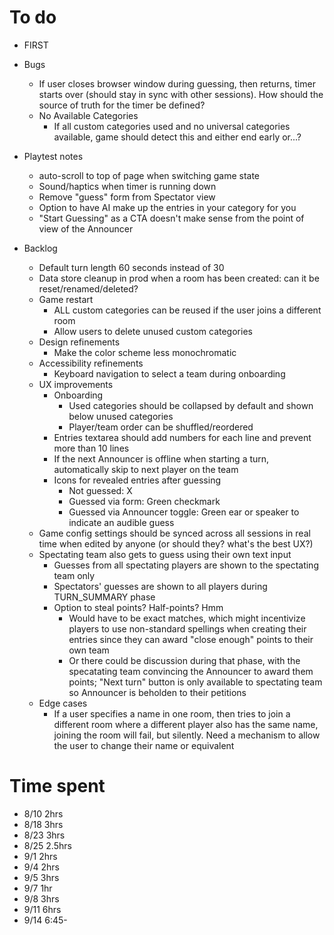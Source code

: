 # To do

- FIRST

- Bugs
    - If user closes browser window during guessing, then returns, timer starts over (should stay in sync with other sessions). How should the source of truth for the timer be defined?
    - No Available Categories
        - If all custom categories used and no universal categories available, game should detect this and either end early or...?

- Playtest notes
    - auto-scroll to top of page when switching game state
    - Sound/haptics when timer is running down
    - Remove "guess" form from Spectator view
    - Option to have AI make up the entries in your category for you
    - "Start Guessing" as a CTA doesn't make sense from the point of view of the Announcer
- Backlog
    - Default turn length 60 seconds instead of 30
    - Data store cleanup in prod when a room has been created: can it be reset/renamed/deleted?
    - Game restart
        - ALL custom categories can be reused if the user joins a different room
        - Allow users to delete unused custom categories
    - Design refinements
        - Make the color scheme less monochromatic
    - Accessibility refinements
        - Keyboard navigation to select a team during onboarding
    - UX improvements
        - Onboarding
            - Used categories should be collapsed by default and shown below unused categories
            - Player/team order can be shuffled/reordered
        - Entries textarea should add numbers for each line and prevent more than 10 lines
        - If the next Announcer is offline when starting a turn, automatically skip to next player on the team
        - Icons for revealed entries after guessing
            - Not guessed: X
            - Guessed via form: Green checkmark
            - Guessed via Announcer toggle: Green ear or speaker to indicate an audible guess
    - Game config settings should be synced across all sessions in real time when edited by anyone (or should they? what's the best UX?)
    - Spectating team also gets to guess using their own text input
        - Guesses from all spectating players are shown to the spectating team only
        - Spectators' guesses are shown to all players during TURN_SUMMARY phase
        - Option to steal points? Half-points? Hmm
            - Would have to be exact matches, which might incentivize players to use non-standard spellings when creating their entries since they can award "close enough" points to their own team
            - Or there could be discussion during that phase, with the specatating team convincing the Announcer to award them points; "Next turn" button is only available to spectating team so Announcer is beholden to their petitions
    - Edge cases
        - If a user specifies a name in one room, then tries to join a different room where a different player also has the same name, joining the room will fail, but silently. Need a mechanism to allow the user to change their name or equivalent

# Time spent
- 8/10 2hrs
- 8/18 3hrs
- 8/23 3hrs
- 8/25 2.5hrs
- 9/1 2hrs
- 9/4 2hrs
- 9/5 3hrs
- 9/7 1hr
- 9/8 3hrs
- 9/11 6hrs
- 9/14 6:45-
